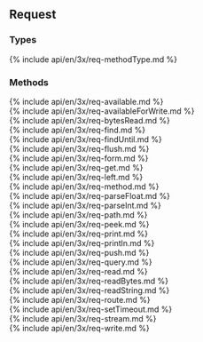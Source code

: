 <h2 id="req">Request</h2>

<h3 id='req-types'>Types</h3>

<section markdown="1">
  {% include api/en/3x/req-methodType.md %}
</section>

<h3 id='req-methods'>Methods</h3>

<section markdown="1">
  {% include api/en/3x/req-available.md %}
</section>

<section markdown="1">
  {% include api/en/3x/req-availableForWrite.md %}
</section>

<section markdown="1">
  {% include api/en/3x/req-bytesRead.md %}
</section>

<section markdown="1">
  {% include api/en/3x/req-find.md %}
</section>

<section markdown="1">
  {% include api/en/3x/req-findUntil.md %}
</section>

<section markdown="1">
  {% include api/en/3x/req-flush.md %}
</section>

<section markdown="1">
  {% include api/en/3x/req-form.md %}
</section>

<section markdown="1">
  {% include api/en/3x/req-get.md %}
</section>

<section markdown="1">
  {% include api/en/3x/req-left.md %}
</section>

<section markdown="1">
  {% include api/en/3x/req-method.md %}
</section>

<section markdown="1">
  {% include api/en/3x/req-parseFloat.md %}
</section>

<section markdown="1">
  {% include api/en/3x/req-parseInt.md %}
</section>

<section markdown="1">
  {% include api/en/3x/req-path.md %}
</section>

<section markdown="1">
  {% include api/en/3x/req-peek.md %}
</section>

<section markdown="1">
  {% include api/en/3x/req-print.md %}
</section>

<section markdown="1">
  {% include api/en/3x/req-println.md %}
</section>

<section markdown="1">
  {% include api/en/3x/req-push.md %}
</section>

<section markdown="1">
  {% include api/en/3x/req-query.md %}
</section>

<section markdown="1">
  {% include api/en/3x/req-read.md %}
</section>

<section markdown="1">
  {% include api/en/3x/req-readBytes.md %}
</section>

<section markdown="1">
  {% include api/en/3x/req-readString.md %}
</section>

<section markdown="1">
  {% include api/en/3x/req-route.md %}
</section>

<section markdown="1">
  {% include api/en/3x/req-setTimeout.md %}
</section>

<section markdown="1">
  {% include api/en/3x/req-stream.md %}
</section>

<section markdown="1">
  {% include api/en/3x/req-write.md %}
</section>